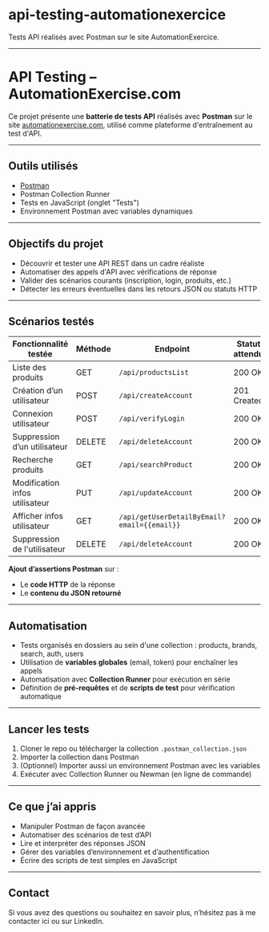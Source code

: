 # api-testing-automationexercice
Tests API réalisés avec Postman sur le site AutomationExercice.

---------------------------------------------------------------

# API Testing – AutomationExercise.com

Ce projet présente une **batterie de tests API** réalisés avec **Postman** sur le site [automationexercise.com](https://www.automationexercise.com), utilisé comme plateforme d'entraînement au test d'API.

---

## Outils utilisés

- [Postman](https://www.postman.com/)
- Postman Collection Runner
- Tests en JavaScript (onglet "Tests")
- Environnement Postman avec variables dynamiques

---

## Objectifs du projet

- Découvrir et tester une API REST dans un cadre réaliste
- Automatiser des appels d'API avec vérifications de réponse
- Valider des scénarios courants (inscription, login, produits, etc.)
- Détecter les erreurs éventuelles dans les retours JSON ou statuts HTTP

---

## Scénarios testés

| Fonctionnalité testée            | Méthode | Endpoint                                          | Statut attendu |
|----------------------------------|---------|---------------------------------------------------|----------------|
| Liste des produits               | GET     | `/api/productsList`                               | 200 OK         |
| Création d’un utilisateur        | POST    | `/api/createAccount`                              | 201 Created    |
| Connexion utilisateur            | POST    | `/api/verifyLogin`                                | 200 OK         |
| Suppression d’un utilisateur     | DELETE  | `/api/deleteAccount`                              | 200 OK         |
| Recherche produits               | GET     | `/api/searchProduct`                              | 200 OK         |
| Modification infos utilisateur   | PUT     | `/api/updateAccount`                              | 200 OK         |
| Afficher infos utilisateur       | GET     | `/api/getUserDetailByEmail?email={{email}}`       | 200 OK         |
| Suppression de l'utilisateur     | DELETE  | `/api/deleteAccount`                              | 200 OK         |

**Ajout d’assertions Postman** sur :
- Le **code HTTP** de la réponse
- Le **contenu du JSON retourné**

---

## Automatisation

- Tests organisés en dossiers au sein d'une collection : products, brands, search, auth, users
- Utilisation de **variables globales** (email, token) pour enchaîner les appels
- Automatisation avec **Collection Runner** pour exécution en série
- Définition de **pré-requêtes** et de **scripts de test** pour vérification automatique

---

## Lancer les tests

1. Cloner le repo ou télécharger la collection `.postman_collection.json`
2. Importer la collection dans Postman
3. (Optionnel) Importer aussi un environnement Postman avec les variables
4. Exécuter avec Collection Runner ou Newman (en ligne de commande)

---

## Ce que j’ai appris

- Manipuler Postman de façon avancée
- Automatiser des scénarios de test d’API
- Lire et interpréter des réponses JSON
- Gérer des variables d’environnement et d’authentification
- Écrire des scripts de test simples en JavaScript

---

## Contact

Si vous avez des questions ou souhaitez en savoir plus, n’hésitez pas à me contacter ici ou sur LinkedIn.
